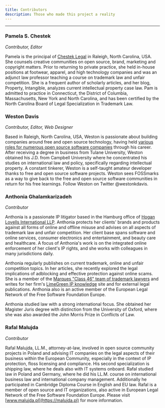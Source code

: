 ```yaml
---
title: Contributors
description: Those who made this project a reality
---
```

---

### Pamela S. Chestek
*Contributor, Editor*

Pamela is the principal of [Chestek Legal](https://chesteklegal.com) in Raleigh, North Carolina, USA. She counsels creative communities on open source, brand, marketing and copyright matters. Prior to returning to private practice, she held in-house positions at footwear, apparel, and high technology companies and was an adjunct law professor teaching a course on trademark law and unfair competition. She is a frequent author of scholarly articles, and her blog, Property, Intangible, analyzes current intellectual property case law. Pam is admitted to practice in Connecticut, the District of Columbia, Massachusetts, New York and North Carolina, and has been certified by the North Carolina Board of Legal Specialization in Trademark Law.

### Weston Davis
*Contributor, Editor, Web Designer*

Based in Raleigh, North Carolina, USA, Weston is passionate about building companies around free and open source technology, having held [various roles for numerous open source software companies](https://www.linkedin.com/in/westonkdavis/) through his career. After receiving a degree in business from Tulane University, Weston obtained his J.D. from Campbell University where he concentrated his studies on international law and policy, specifically regarding intellectual property. A constant tinkerer, Weston is a self-taught amateur developer thanks to free and open source software projects. Weston sees FOSSmarks as a way to give back to the free and open source software communities in return for his free learnings. Follow Weston on Twitter @westonkdavis.

### Anthonia Ghalamkarizadeh
*Contributor*

Anthonia is a passionate IP litigator based in the Hamburg office of [Hogan Lovells International LLP](https://www.hoganlovells.com/anthonia-ghalamkarizadeh). Anthonia protects her clients' brands and products against all forms of online and offline misuse and advises on all aspects of trademark law and unfair competition. Her client base spans software and online services, consumer electronics and entertainment, and beauty care and healthcare. A focus of Anthonia's work is on the integrated online enforcement of her client's IP rights, and she works with colleagues in many jurisdictions daily.

Anthonia regularly publishes on current trademark, online and unfair competition topics. In her articles, she recently explored the legal implications of adblocking and effective protection against online scams. She is a member of the [Marques "Class 46" team of trademark lawyers](https://www.marques.org/blogs/class46/) and writes for her firm's [LimeGreen IP knowledge](https://limegreenip.hoganlovells.com) site and for external legal publications. Anthonia also is an active member of the European Legal Network of the Free Software Foundation Europe.

Anthonia studied law with a strong international focus. She obtained her Magister Juris degree with distinction from the University of Oxford, where she was also awarded the John Morris Prize in Conflicts of Law.


### Rafal Malujda
*Contributor*

Rafal Malujda, LL.M., attorney-at-law, involved in open source community projects in Poland and advising IT companies on the legal aspects of their business within the European Community, especially in the context of IP protection, floss licensing and compliance. His second specialization is shipping law, where he deals also with IT systems onboard. Rafal studied law in Poland and Germany, where he did his LL.M. course on international business law and international company management. Additionally he participated in Cambridge Diploma Course in English and EU law. Rafal is a member of open source and IT organizations, also active in European Legal Network of the Free Software Foundation Europe. Please visit [www.malujda.pl](https://malujda.pl) for more information.

